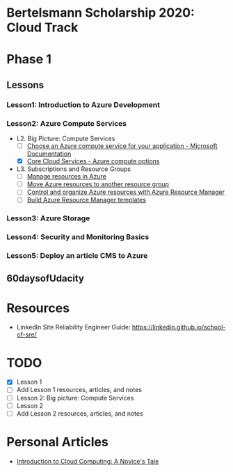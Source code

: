# Bertelsmann Scholarship 2020: Cloud Track
# Phase 1
## Lessons
### Lesson1: Introduction to Azure Development
### Lesson2: Azure Compute Services
- L2. Big Picture: Compute Services
    - [ ] [Choose an Azure compute service for your application - Microsoft Documentation](https://docs.microsoft.com/en-us/azure/architecture/guide/technology-choices/compute-decision-tree?WT.mc_id=udacity_learn-wwl&source=docs)
    - [x] [Core Cloud Services - Azure compute options](https://docs.microsoft.com/en-us/learn/modules/intro-to-azure-compute/?WT.mc_id=udacity_learn-wwl)
- L3. Subscriptions and Resource Groups
    - [ ] [Manage resources in Azure](https://docs.microsoft.com/en-us/learn/paths/manage-resources-in-azure/?WT.mc_id=udacity_learn-wwl)
    - [ ] [Move Azure resources to another resource group](https://docs.microsoft.com/en-us/learn/modules/move-azure-resources-another-resource-group/?WT.mc_id=udacity_learn-wwl)
    - [ ] [Control and organize Azure resources with Azure Resource Manager](https://docs.microsoft.com/en-us/learn/modules/control-and-organize-with-azure-resource-manager/?WT.mc_id=udacity_learn-wwl)
    - [ ] [Build Azure Resource Manager templates](https://docs.microsoft.com/en-us/learn/modules/build-azure-vm-templates/?WT.mc_id=udacity_learn-wwl)
### Lesson3: Azure Storage
### Lesson4: Security and Monitoring Basics
### Lesson5: Deploy an article CMS to Azure

## 60daysofUdacity

# Resources
- LinkedIn Site Reliability Engineer Guide: https://linkedin.github.io/school-of-sre/
# TODO

- [x] Lesson 1
- [ ] Add Lesson 1 resources, articles, and notes
- [ ] Lesson 2: Big picture: Compute Services
- [ ] Lesson 2
- [ ] Add Lesson 2 resources, articles, and notes
# Personal Articles
- [Introduction to Cloud Computing: A Novice's Tale](https://medium.com/ml4e-blogs/introduction-to-cloud-computing-a-novices-tale-180ab44c9f12)
